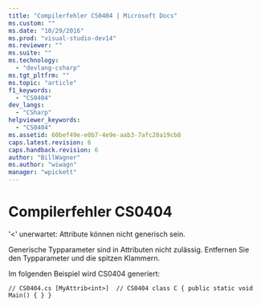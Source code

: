 ```yaml
---
title: "Compilerfehler CS0404 | Microsoft Docs"
ms.custom: ""
ms.date: "10/29/2016"
ms.prod: "visual-studio-dev14"
ms.reviewer: ""
ms.suite: ""
ms.technology: 
  - "devlang-csharp"
ms.tgt_pltfrm: ""
ms.topic: "article"
f1_keywords: 
  - "CS0404"
dev_langs: 
  - "CSharp"
helpviewer_keywords: 
  - "CS0404"
ms.assetid: 60bef49e-e0b7-4e9e-aab3-7afc20a19cb8
caps.latest.revision: 6
caps.handback.revision: 6
author: "BillWagner"
ms.author: "wiwagn"
manager: "wpickett"
---
```

# Compilerfehler CS0404
'\<' unerwartet: Attribute können nicht generisch sein.  
  
 Generische Typparameter sind in Attributen nicht zulässig. Entfernen Sie den Typparameter und die spitzen Klammern.  
  
 Im folgenden Beispiel wird CS0404 generiert:  
  
```  
// CS0404.cs [MyAttrib<int>]  // CS0404 class C { public static void Main() { } }  
```